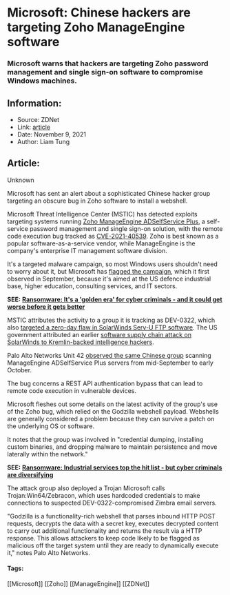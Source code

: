 # Microsoft: Chinese hackers are targeting Zoho ManageEngine software
### Microsoft warns that hackers are targeting Zoho password management and single sign-on software to compromise Windows machines.

## Information:
+ Source: ZDNet
+ Link: [article](https://www.zdnet.com/article/microsoft-chinese-hackers-are-targeting-zoho-manageengine-software/)
+ Date: November 9, 2021
+ Author: Liam Tung


## Article:
Unknown

Microsoft has sent an alert about a sophisticated Chinese hacker group targeting an obscure bug in Zoho software to install a webshell.

Microsoft Threat Intelligence Center (MSTIC) has detected exploits targeting systems running [Zoho ManageEngine ADSelfService Plus](https://www.manageengine.com/products/self-service-password/), a self-service password management and single sign-on solution, with the remote code execution bug tracked as [CVE-2021-40539](https://cve.mitre.org/cgi-bin/cvename.cgi?name=CVE-2021-40539). Zoho is best known as a popular software-as-a-service vendor, while ManageEngine is the company's enterprise IT management software division.


It's a targeted malware campaign, so most Windows users shouldn't need to worry about it, but Microsoft has [flagged the campaign](https://www.microsoft.com/security/blog/2021/11/08/threat-actor-dev-0322-exploiting-zoho-manageengine-adselfservice-plus/), which it first observed in September, because it's aimed at the US defence industrial base, higher education, consulting services, and IT sectors.

**SEE:** [**Ransomware: It's a 'golden era' for cyber criminals - and it could get worse before it gets better**](https://www.zdnet.com/article/ransomware-its-a-golden-era-for-cyber-criminals-and-it-could-get-worse-before-it-gets-better/)

MSTIC attributes the activity to a group it is tracking as DEV-0322, which also [targeted a zero-day flaw in SolarWinds Serv-U FTP software](https://www.microsoft.com/security/blog/2021/07/13/microsoft-discovers-threat-actor-targeting-solarwinds-serv-u-software-with-0-day-exploit/). The US government attributed an earlier [software supply chain attack on SolarWinds to Kremlin-backed intelligence hackers](https://www.zdnet.com/article/solarwinds-hacking-group-nobelium-is-now-targeting-the-global-it-supply-chain-microsoft-warns/).

Palo Alto Networks Unit 42 [observed the same Chinese group](https://unit42.paloaltonetworks.com/manageengine-godzilla-nglite-kdcsponge/) scanning ManageEngine ADSelfService Plus servers from mid-September to early October. 

The bug concerns a REST API authentication bypass that can lead to remote code execution in vulnerable devices. 






Microsoft fleshes out some details on the latest activity of the group's use of the Zoho bug, which relied on the Godzilla webshell payload. Webshells are generally considered a problem because they can survive a patch on the underlying OS or software. 

It notes that the group was involved in "credential dumping, installing custom binaries, and dropping malware to maintain persistence and move laterally within the network."

**SEE:** [**Ransomware: Industrial services top the hit list - but cyber criminals are diversifying**](https://www.zdnet.com/article/ransomware-industrial-services-are-still-the-most-popular-target-but-now-cyber-criminals-are-diversifying-attacks/)

The attack group also deployed a Trojan Microsoft calls Trojan:Win64/Zebracon, which uses hardcoded credentials to make connections to suspected DEV-0322-compromised Zimbra email servers.

"Godzilla is a functionality-rich webshell that parses inbound HTTP POST requests, decrypts the data with a secret key, executes decrypted content to carry out additional functionality and returns the result via a HTTP response. This allows attackers to keep code likely to be flagged as malicious off the target system until they are ready to dynamically execute it," notes Palo Alto Networks.





#### Tags:
[[Microsoft]] [[Zoho]] [[ManageEngine]] [[ZDNet]]
